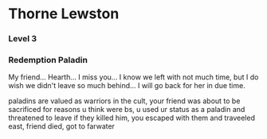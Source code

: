 # Thorne Lewston

### Level 3 
### Redemption Paladin

My friend... Hearth... I miss you...
I know we left with not much time, but I do wish we didn't leave so much behind...
I will go back for her in due time.



paladins are valued as warriors in the cult, 
your friend was about to be sacrificed for reasons u think were bs,
u used ur status as a paladin and threatened to leave if they killed him, 
you escaped with them and traveeled east, 
friend died, 
got to farwater